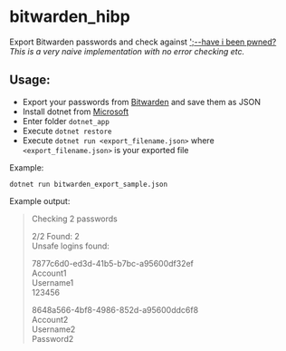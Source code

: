 # bitwarden_hibp

Export Bitwarden passwords and check against [';--have i been pwned?](https://haveibeenpwned.com/)  
_This is a very naive implementation with no error checking etc._

## Usage:

* Export your passwords from [Bitwarden](https://bitwarden.com/) and save them as JSON
* Install dotnet from [Microsoft](https://dotnet.microsoft.com/download)
* Enter folder `dotnet_app`
* Execute `dotnet restore`
* Execute `dotnet run <export_filename.json>` where `<export_filename.json>` is your exported file

Example:

`dotnet run bitwarden_export_sample.json`

Example output:

>Checking 2 passwords  
>  
>2/2      Found: 2  
>Unsafe logins found:  
>  
>7877c6d0-ed3d-41b5-b7bc-a95600df32ef  
>Account1  
>Username1  
>123456  
>  
>8648a566-4bf8-4986-852d-a95600ddc6f8  
>Account2  
>Username2  
>Password2  